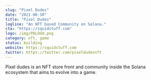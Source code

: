 ```yaml
---
slug: "Pixel Dudes"
date: "2021-06-10"
title: "Pixel Dudes"
logline: "An NFT based Community on Solana."
cta: "https://squidstuff.com"
logo: /img/PDLOGO.png
category: nft, game
status: building
website: https://squidstuff.com
twitter: https://twitter.com/pixeldudesnft
---
```


Pixel dudes is an NFT store front and community inside the Solana ecosystem that aims to evolve into a game.

